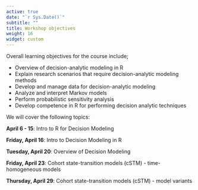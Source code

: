```yaml
---
active: true
date: "`r Sys.Date()`"
subtitle: ""
title: Workshop objectives
weight: 16
widget: custom
---
```


Overall learning objectives for the course include;

- Overview of decision-analytic modeling in R
- Explain research scenarios that require decision-analytic modeling methods
- Develop and manage data for decision-analytic modeling
- Analyze and interpret Markov models
- Perform probabilistic sensitivity analysis 
- Develop competence in R for performing decision analytic techniques

We will cover the following topics:

**April 6 - 15**: Intro to R for Decision Modeling

**Friday, April 16**: Intro to Decision Modeling in R

**Tuesday, April 20**: Overview of Decision Modeling

**Friday, April 23**: Cohort state-transition models (cSTM) - time-homogeneous models

**Thursday, April 29**: Cohort state-transition models (cSTM) - model variants


